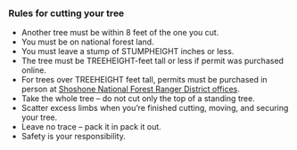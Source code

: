 [comment]: <> (TREEHEIGHT, STUMPHEIGHT and STUMPDIAMETER are replaced with the values in the database.)

### Rules for cutting your tree

* Another tree must be within 8 feet of the one you cut.
* You must be on national forest land.
* You must leave a stump of STUMPHEIGHT inches or less.
* The tree must be TREEHEIGHT-feet tall or less if permit was purchased online.
* For trees over TREEHEIGHT feet tall, permits must be purchased in person at [Shoshone National Forest Ranger District offices](#).
* Take the whole tree – do not cut only the top of a standing tree.
* Scatter excess limbs when you’re finished cutting, moving, and securing your tree.
* Leave no trace – pack it in pack it out.
* Safety is your responsibility.

